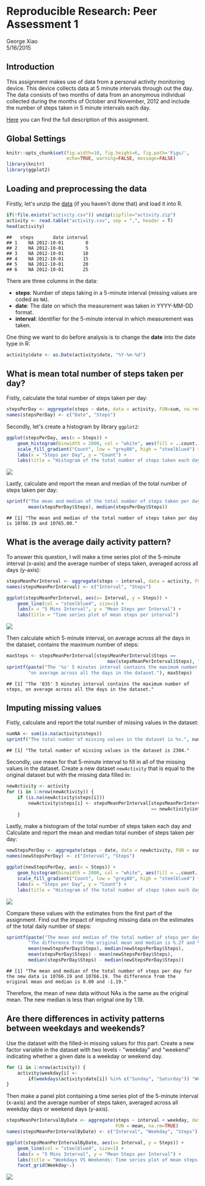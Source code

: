 # Reproducible Research: Peer Assessment 1
George Xiao  
5/16/2015  

## Introduction
This assignment makes use of data from a personal activity monitoring device. This device collects data at 5 minute intervals through out the day. The data consists of two months of data from an anonymous individual collected during the months of October and November, 2012 and include the number of steps taken in 5 minute intervals each day.

[Here](https://github.com/rdpeng/RepData_PeerAssessment1) you can find the full description of this assignment. 

## Global Settings


```r
knitr::opts_chunk$set(fig.width=10, fig.height=6, fig.path='Figs/',
                      echo=TRUE, warning=FALSE, message=FALSE)
library(knitr)
library(ggplot2)
```

## Loading and preprocessing the data
Firstly, let's unzip the [data](https://d396qusza40orc.cloudfront.net/repdata%2Fdata%2Factivity.zip) (if you haven't done that) and load it into R.


```r
if(!file.exists("activity.csv")) unzip(zipfile="activity.zip")
activity <- read.table("activity.csv", sep = ",", header = T)
head(activity)
```

```
##   steps       date interval
## 1    NA 2012-10-01        0
## 2    NA 2012-10-01        5
## 3    NA 2012-10-01       10
## 4    NA 2012-10-01       15
## 5    NA 2012-10-01       20
## 6    NA 2012-10-01       25
```

There are three columns in the data:

- **steps**: Number of steps taking in a 5-minute interval (missing values are coded as `NA`).
- **date**: The date on which the measurement was taken in YYYY-MM-DD format.
- **interval**: Identifier for the 5-minute interval in which measurement was taken.

One thing we want to do before analysis is to change the **date** into the date type in R:


```r
activity$date <- as.Date(activity$date, "%Y-%m-%d")
```

## What is mean total number of steps taken per day?
Fistly, calculate the total number of steps taken per day:


```r
stepsPerDay <- aggregate(steps ~ date, data = activity, FUN=sum, na.rm=TRUE)
names(stepsPerDay) <- c("Date", "Steps")
```

Secondly, let's create a histogram by library `ggplot2`:

```r
ggplot(stepsPerDay, aes(x = Steps)) + 
    geom_histogram(binwidth = 2000, col = "white", aes(fill = ..count..)) +
    scale_fill_gradient("Count", low = "grey80", high = "steelblue4") +
    labs(x = "Steps per Day", y = "Count") + 
    labs(title = "Histogram of the total number of steps taken each day")
```

![](Figs/histogram-1.png) 

Lastly, calculate and report the mean and median of the total number of steps taken per day:

```r
sprintf("The mean and median of the total number of steps taken per day is %.2f and %.2f.", 
        mean(stepsPerDay$Steps), median(stepsPerDay$Steps))
```

```
## [1] "The mean and median of the total number of steps taken per day is 10766.19 and 10765.00."
```

## What is the average daily activity pattern?
To answer this question, I will make a time series plot of the 5-minute interval (x-axis) and the average number of steps taken, averaged across all days (y-axis):


```r
stepsMeanPerInterval <- aggregate(steps ~ interval, data = activity, FUN = mean, na.rm=TRUE)
names(stepsMeanPerInterval) <- c("Interval", "Steps")

ggplot(stepsMeanPerInterval, aes(x= Interval, y = Steps)) + 
    geom_line(col = "steelblue4", size=1) +
    labs(x = "5 Mins Interval", y = "Mean Steps per Interval") + 
    labs(title = "Time series plot of mean steps per interval")
```

![](Figs/time_serious-1.png) 

Then calculate which 5-minute interval, on average across all the days in the dataset, contains the maximum number of steps:


```r
maxSteps <- stepsMeanPerInterval[stepsMeanPerInterval$Steps == 
                                     max(stepsMeanPerInterval$Steps), "Interval"]
sprintf(paste("The '%s' 5 minutes interval contains the maximum number of steps,", 
        "on average across all the days in the dataset."), maxSteps)
```

```
## [1] "The '835' 5 minutes interval contains the maximum number of steps, on average across all the days in the dataset."
```


## Imputing missing values
Fistly, calculate and report the total number of missing values in the dataset:

```r
numNA <- sum(is.na(activity$steps))
sprintf("The total number of missing values in the dataset is %s.", numNA)
```

```
## [1] "The total number of missing values in the dataset is 2304."
```

Secondly, use mean for that 5-minute interval to fill in all of the missing values in the dataset. Create a new dataset `newActivity` that is equal to the original dataset but with the missing data filled in:


```r
newActivity <- activity 
for (i in 1:nrow(newActivity)) {
    if (is.na(newActivity$steps[i]))
        newActivity$steps[i] <- stepsMeanPerInterval[stepsMeanPerInterval$Interval 
                                                     == newActivity$interval[i], "Steps"]
    }
```

Lastly, make a histogram of the total number of steps taken each day and Calculate and report the mean and median total number of steps taken per day: 


```r
newStepsPerDay <- aggregate(steps ~ date, data = newActivity, FUN = sum, na.rm=TRUE)
names(newStepsPerDay) <- c("Interval", "Steps")

ggplot(newStepsPerDay, aes(x = Steps)) + 
    geom_histogram(binwidth = 2000, col = "white", aes(fill = ..count..)) +
    scale_fill_gradient("Count", low = "grey80", high = "steelblue4") +
    labs(x = "Steps per Day", y = "Count") + 
    labs(title = "Histogram of the total number of steps taken each day")
```

![](Figs/new_hist-1.png) 

Compare these values with the estimates from the first part of the assignment. Find out the impact of imputing missing data on the estimates of the total daily number of steps:


```r
sprintf(paste("The mean and median of the total number of steps per day for the new data is %.2f and %.2f.", 
        "The difference from the original mean and median is %.2f and %.2f."), 
        mean(newStepsPerDay$Steps), median(newStepsPerDay$Steps),
        mean(stepsPerDay$Steps) - mean(newStepsPerDay$Steps), 
        median(stepsPerDay$Steps) - median(newStepsPerDay$Steps))
```

```
## [1] "The mean and median of the total number of steps per day for the new data is 10766.19 and 10766.19. The difference from the original mean and median is 0.00 and -1.19."
```

Therefore, the mean of new data without NAs is the same as the original mean. The new median is less than orignal one by 1.19.

## Are there differences in activity patterns between weekdays and weekends?
Use the dataset with the filled-in missing values for this part. Create a new factor variable in the dataset with two levels - "weekday" and "weekend" indicating whether a given date is a weekday or weekend day.


```r
for (i in 1:nrow(activity)) {
    activity$weekday[i] <- 
        if(weekdays(activity$date[i]) %in% c("Sunday", "Saturday")) "Weekend" else "Weekday"
}
```

Then make a panel plot containing a time series plot of the 5-minute interval (x-axis) and the average number of steps taken, averaged across all weekday days or weekend days (y-axis).


```r
stepsMeanPerIntervalByDate <- aggregate(steps ~ interval + weekday, data = activity, 
                                        FUN = mean, na.rm=TRUE)
names(stepsMeanPerIntervalByDate) <- c("Interval", "Weekday", "Steps")

ggplot(stepsMeanPerIntervalByDate, aes(x= Interval, y = Steps)) + 
    geom_line(col = "steelblue4", size=1) +
    labs(x = "5 Mins Interval", y = "Mean Steps per Interval") + 
    labs(title = "Weekdays VS Weekends: Time series plot of mean steps per interval") +
    facet_grid(Weekday~.)
```

![](Figs/weekday_vs_weekend-1.png) 

